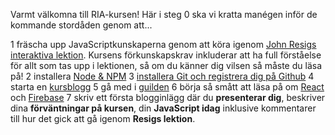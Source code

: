 Varmt välkomna till RIA-kursen! Här i steg 0 ska vi kratta manégen inför de kommande stordåden genom att...

1    fräscha upp JavaScriptkunskaperna genom att köra igenom [John Resigs interaktiva lektion](http://ejohn.org/apps/learn/). Kursens förkunskapskrav inkluderar att ha full förståelse för allt som tas upp i lektionen, så om du känner dig vilsen så måste du läsa på!
2    installera [Node & NPM](../node-och-npm)
3    [installera Git och registrera dig på Github](../git-github)
4    starta en [kursblogg](../blog)
5    gå med i [guilden](../guilden)
6    börja så smått att läsa på om [React](../react) och [Firebase](../firebase)
7    skriv ett första blogginlägg där du **presenterar dig**, beskriver dina **förväntningar på kursen**, din **JavaScript idag** inklusive kommentarer till hur det gick att gå igenom **Resigs lektion**.

